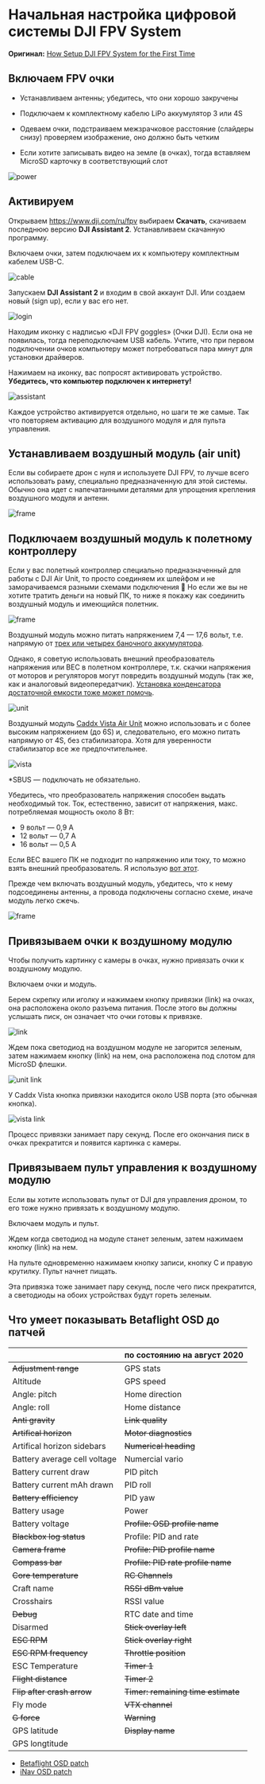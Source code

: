 # Начальная настройка цифровой системы DJI FPV System

**Оригинал:** [How Setup DJI FPV System for the First Time](https://oscarliang.com/dji-fpv-system-setup/)

## Включаем FPV очки

- Устанавливаем антенны; убедитесь, что они хорошо закручены

- Подключаем к комплектному кабелю LiPo аккумулятор 3 или 4S

- Одеваем очки, подстраиваем межзрачковое расстояние (слайдеры снизу) проверяем изображение, оно должно быть четким

- Если хотите записывать видео на земле (в очках), тогда вставляем MicroSD карточку в соответствующий слот

![power](/first-steps/pics/dji-fpv-system-power-fpv-goggles-battery.jpg?raw=true)

## Активируем

Открываем https://www.dji.com/ru/fpv выбираем **Скачать**, скачиваем последнюю версию **DJI Assistant 2**. Устанавливаем скачанную программу.

Включаем очки, затем подключаем их к компьютеру комплектным кабелем USB-C.

![cable](/first-steps/pics/dji-fpv-system-fpv-goggles-usb-c-cable-connect-computer.jpg?raw=true)

Запускаем **DJI Assistant 2** и входим в свой аккаунт DJI. Или создаем новый (sign up), если у вас его нет.

![login](/first-steps/pics/dji-fpv-system-dji-assistant-login.jpg?raw=true)

Находим иконку с надписью «DJI FPV goggles» (Очки DJI). Если она не появилась, тогда переподключаем USB кабель. Учтите, что при первом подключении очков компьютеру может потребоваться пара минут для установки драйверов.

Нажимаем на иконку, вас попросят активировать устройство. **Убедитесь, что компьютер подключен к интернету!**

![assistant](/first-steps/pics/dji-fpv-system-dji-assistant.jpg?raw=true)

Каждое устройство активируется отдельно, но шаги те же самые. Так что повторяем активацию для воздушного модуля и для пульта управления.

## Устанавливаем воздушный модуль (air unit)

Если вы собираете дрон с нуля и используете DJI FPV, то лучше всего использовать раму, специально предназначенную для этой системы. Обычно она идет с напечатанными деталями для упрощения крепления воздушного модуля и антенн.

![frame](/first-steps/pics/dji-fpv-system-martian-install-air-unit.jpg?raw=true)

## Подключаем воздушный модуль к полетному контроллеру

Если у вас полетный контроллер специально предназначенный для работы с DJI Air Unit, то просто соединяем их шлейфом и не заморачиваемся разными схемами подключения 🙂 Но если же вы не хотите тратить деньги на новый ПК, то ниже я покажу как соединить воздушный модуль и имеющийся полетник.

![frame](/first-steps/pics/newbeedrone-f4-fc-30a-esc-stack-DJI-Air-Unit-Digital-FPV-System-connected.jpg?raw=true)

Воздушный модуль можно питать напряжением 7,4 — 17,6 вольт, т.е. напрямую от [трех или четырех баночного аккумулятора](https://blog.rcdetails.info/kakie-byvayut-lipo-akkumulyatory-rukovodstvo-dlya-nachinayushhih-pilotov-dronov-i-kopterov/).

Однако, я советую использовать внешний преобразователь напряжения или BEC в полетном контроллере, т.к. скачки напряжения от моторов и регуляторов могут повредить воздушный модуль (так же, как и аналоговый видеопередатчик). [Установка конденсатора достаточной емкости тоже может помочь](https://blog.rcdetails.info/kondensatory-dlya-filtratsii-shumov-v-mini-kopterah/).

![unit](/first-steps/pics/dji-fpv-system-air-unit-wiring-diagram-connection-f7-flight-controller-voltage-regulator-BEC.jpg?raw=true)

Воздушный модуль [Caddx Vista Air Unit](https://blog.rcdetails.info/obzor-videoperedatchik-caddx-vista-vtx-dlya-dji-digital-fpv-system/) можно использовать и с более высоким напряжением (до 6S) и, следовательно, его можно питать напрямую от 4S, без стабилизатора. Хотя для уверенности стабилизатор все же предпочтительнее.

![vista](/first-steps/pics/dji-fpv-system-air-unit-wiring-diagram-connection-caddx-vista-flight-controller-f4-vbat-lipo-voltage.jpg?raw=true)

*SBUS — подключать не обязательно.

Убедитесь, что преобразователь напряжения способен выдать необходимый ток. Ток, естественно, зависит от напряжения, макс. потребляемая мощность около 8 Вт:

- 9 вольт — 0,9 А
- 12 вольт — 0,7 А
- 16 вольт — 0,5 А

Если BEC вашего ПК не подходит по напряжению или току, то можно взять внешний преобразователь. Я использую [вот этот](https://www.banggood.com/5pcs-Mini-MP1584EN-DC-DC-BUCK-Adjustable-Step-Down-Module-4_5V-28V-Input-0_8V-20V-Output-p-1293884.html?p=AM2800122461201301GV&utm_campaign=1331474&utm_content=10344).

Прежде чем включать воздушный модуль, убедитесь, что к нему подсоединены антенны, а провода подключены согласно схеме, иначе модуль легко сжечь.

![frame](/first-steps/pics/dji-fpv-system-martian-install.jpg?raw=true)

## Привязываем очки к воздушному модулю

Чтобы получить картинку с камеры в очках, нужно привязать очки к воздушному модулю.

Включаем очки и модуль.

Берем скрепку или иголку и нажимаем кнопку привязки (link) на очках, она расположена около разъема питания. После этого вы должны услышать писк, он означает что очки готовы к привязке.

![link](/first-steps/pics/dji-fpv-system-fpv-goggles-press-link-button.jpg?raw=true)

Ждем пока светодиод на воздушном модуле не загорится зеленым, затем нажимаем кнопку (link) на нем, она расположена под слотом для MicroSD флешки.

![unit link](/first-steps/pics/dji-fpv-system-air-unit-press-link-button.jpg?raw=true)

У Caddx Vista кнопка привязки находится около USB порта (это обычная кнопка).

![vista link](/first-steps/pics/dji-fpv-system-caddx-vista-air-unit-linik-button.jpg?raw=true)

Процесс привязки занимает пару секунд. После его окончания писк в очках прекратится и появится картинка с камеры.

## Привязываем пульт управления к воздушному модулю

Если вы хотите использовать пульт от DJI для управления дроном, то его тоже нужно привязать к воздушному модулю.

Включаем модуль и пульт.

Ждем когда светодиод на модуле станет зеленым, затем нажимаем кнопку (link) на нем.

На пульте одновременно нажимаем кнопку записи, кнопку C и правую крутилку. Пульт начнет пищать.

Эта привязка тоже занимает пару секунд, после чего писк прекратится, а светодиоды на обоих устройствах будут гореть зеленым.

## Что умеет показывать Betaflight OSD до патчей

|                              | по состоянию на август 2020        |
|------------------------------|------------------------------------|
| ~~Adjustment range~~         | GPS stats                          |
| Altitude                     | GPS speed                          |
| Angle: pitch                 | Home direction                     |
| Angle: roll                  | Home distance                      |
| ~~Anti gravity~~             | ~~Link quality~~                   |
| ~~Artifical horizon~~        | ~~Motor diagnostics~~              |
| Artifical horizon sidebars   | ~~Numerical heading~~              |
| Battery average cell voltage | Numercial vario                    |
| Battery current draw         | PID pitch                          |
| Battery current mAh drawn    | PID roll                           |
| ~~Battery efficiency~~       | PID yaw                            |
| Battery usage                | Power                              |
| Battery voltage              | ~~Profile: OSD profile name~~      |
| ~~Blackbox log status~~      | Profile: PID and rate              |
| ~~Camera frame~~             | ~~Profile: PID profile name~~      |
| ~~Compass bar~~              | ~~Profile: PID rate profile name~~ |
| ~~Core temperature~~         | ~~RC Channels~~                    |
| Craft name                   | ~~RSSI dBm value~~                 |
| Crosshairs                   | RSSI value                         |
| ~~Debug~~                    | RTC date and time                  |
| Disarmed                     | ~~Stick overlay left~~             |
| ~~ESC RPM~~                  | ~~Stick overlay right~~            |
| ~~ESC RPM frequency~~        | ~~Throttle position~~              |
| ESC Temperature              | ~~Timer 1~~                        |
| ~~Flight distance~~          | ~~Timer 2~~                        |
| ~~Flip after crash arrow~~   | ~~Timer: remaining time estimate~~ |
| Fly mode                     | ~~VTX channel~~                    |
| ~~G force~~                  | ~~Warning~~                        |
| GPS latitude                 | ~~Display name~~                   |
| GPS longtitude               |                                    |

* [Betaflight OSD patch](https://djifpv.ru/osd-patch/)
* [iNav OSD patch](https://djifpv.ru/inav-osd-patch/)
